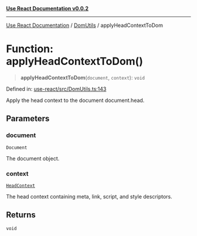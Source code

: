 [**Use React Documentation v0.0.2**](../../README.md)

***

[Use React Documentation](../../modules.md) / [DomUtils](../README.md) / applyHeadContextToDom

# Function: applyHeadContextToDom()

> **applyHeadContextToDom**(`document`, `context`): `void`

Defined in: [use-react/src/DomUtils.ts:143](https://github.com/stonemjs/use-react/blob/9a749b225241b8e0ac2a5483904ca8322927b1d4/src/DomUtils.ts#L143)

Apply the head context to the document document.head.

## Parameters

### document

`Document`

The document object.

### context

[`HeadContext`](../../declarations/interfaces/HeadContext.md)

The head context containing meta, link, script, and style descriptors.

## Returns

`void`
